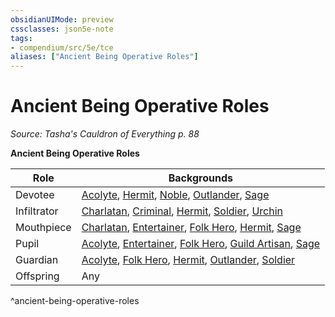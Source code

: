 ```yaml
---
obsidianUIMode: preview
cssclasses: json5e-note
tags:
- compendium/src/5e/tce
aliases: ["Ancient Being Operative Roles"]
---
```

# Ancient Being Operative Roles
*Source: Tasha's Cauldron of Everything p. 88* 

**Ancient Being Operative Roles**

| Role | Backgrounds |
|------|-------------|
| Devotee | [Acolyte](/3-Mechanics/CLI/backgrounds/acolyte.md), [Hermit](/3-Mechanics/CLI/backgrounds/hermit.md), [Noble](/3-Mechanics/CLI/backgrounds/noble.md), [Outlander](/3-Mechanics/CLI/backgrounds/outlander.md), [Sage](/3-Mechanics/CLI/backgrounds/sage.md) |
| Infiltrator | [Charlatan](/3-Mechanics/CLI/backgrounds/charlatan.md), [Criminal](/3-Mechanics/CLI/backgrounds/criminal.md), [Hermit](/3-Mechanics/CLI/backgrounds/hermit.md), [Soldier](/3-Mechanics/CLI/backgrounds/soldier.md), [Urchin](/3-Mechanics/CLI/backgrounds/urchin.md) |
| Mouthpiece | [Charlatan](/3-Mechanics/CLI/backgrounds/charlatan.md), [Entertainer](/3-Mechanics/CLI/backgrounds/entertainer.md), [Folk Hero](/3-Mechanics/CLI/backgrounds/folk-hero.md), [Hermit](/3-Mechanics/CLI/backgrounds/hermit.md), [Sage](/3-Mechanics/CLI/backgrounds/sage.md) |
| Pupil | [Acolyte](/3-Mechanics/CLI/backgrounds/acolyte.md), [Entertainer](/3-Mechanics/CLI/backgrounds/entertainer.md), [Folk Hero](/3-Mechanics/CLI/backgrounds/folk-hero.md), [Guild Artisan](/3-Mechanics/CLI/backgrounds/guild-artisan.md), [Sage](/3-Mechanics/CLI/backgrounds/sage.md) |
| Guardian | [Acolyte](/3-Mechanics/CLI/backgrounds/acolyte.md), [Folk Hero](/3-Mechanics/CLI/backgrounds/folk-hero.md), [Hermit](/3-Mechanics/CLI/backgrounds/hermit.md), [Outlander](/3-Mechanics/CLI/backgrounds/outlander.md), [Soldier](/3-Mechanics/CLI/backgrounds/soldier.md) |
| Offspring | Any |
^ancient-being-operative-roles